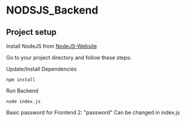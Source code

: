 # NODSJS_Backend

## Project setup

Install NodeJS from [NodeJS-Website](https://nodejs.org/en/)


Go to your project directory and follow these steps:

Update/Install Dependencies
```
npm install
```

Run Backend
```
node index.js
```
Basic password for Frontend 2: "password"
Can be changed in index.js
